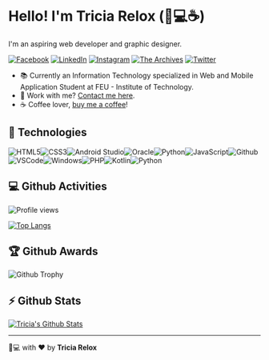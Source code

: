 # Hello! I'm Tricia Relox (:microphone::computer::coffee:)

I'm an aspiring web developer and graphic designer.

[![Facebook](https://img.shields.io/badge/facebook-%231877F2.svg?&style=for-the-badge&logo=facebook&logoColor=white)](https://facebook.com/3ciadgr) [![LinkedIn](https://img.shields.io/badge/linkedin-%230077B5.svg?&style=for-the-badge&logo=linkedin&logoColor=white)](https://linkedin.com/in/tricia-relox) [![Instagram](https://img.shields.io/badge/Instagram-E4405F?style=for-the-badge&logo=instagram&logoColor=white)](https://instagram.com/3ciadgr) [![The Archives](https://img.shields.io/badge/Blogger-FF5722?style=for-the-badge&logo=blogger&logoColor=white)](https://welcomearchives.blogspot.com/) [![Twitter](https://img.shields.io/badge/twitter-%231DA1F2.svg?&style=for-the-badge&logo=twitter&logoColor=white)](https://twitter.com/3ciadgr) 

- :books: Currently an Information Technology specialized in Web and Mobile Application Student at FEU - Institute of Technology.
- :email: Work with me? [Contact me here](mailto:tdgrelox@gmail.com).
- :coffee: Coffee lover, [buy me a coffee](https://buymeacoff.ee/3ciadgr)!

## :wrench: Technologies
![HTML5](https://img.icons8.com/color/30/html-5.png)![CSS3](https://img.icons8.com/color/30/css3.png)![Android Studio](https://img.icons8.com/fluent/35/000000/android-os.png)![Oracle](https://img.icons8.com/color/48/000000/oracle-logo.png)![Python](https://img.icons8.com/color/35/000000/python.png)![JavaScript](https://img.icons8.com/color/30/javascript.png)![Github](https://img.icons8.com/material-outlined/30/github.png)![VSCode](https://img.icons8.com/color/30/visual-studio-code-2019.png)![Windows](https://img.icons8.com/color/30/windows-10.png)![PHP](https://img.icons8.com/officel/30/000000/php-logo.png)![Kotlin](https://img.icons8.com/color/30/000000/kotlin.png)![Python](https://img.icons8.com/color/30/000000/python--v1.png)

## :computer: Github Activities
![Profile views](https://gpvc.arturio.dev/3ciadgr)

[![Top Langs](https://github-readme-stats.vercel.app/api/top-langs/?username=3ciadgr&layout=compact)](https://github.com/3ciadgr/github-readme-stats)

## :trophy: Github Awards
![Github Trophy](https://github-profile-trophy.vercel.app/?username=3ciadgr)

## :zap: Github Stats
[![Tricia's Github Stats](https://github-readme-stats.vercel.app/api?username=3ciadgr)](https://github.com/3ciadgr/github-readme-stats)

---

:microphone::computer: with :heart: by **Tricia Relox**


